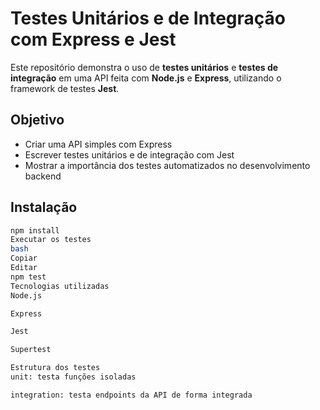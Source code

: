 
# Testes Unitários e de Integração com Express e Jest

Este repositório demonstra o uso de **testes unitários** e **testes de integração** em uma API feita com **Node.js** e **Express**, utilizando o framework de testes **Jest**.

## Objetivo

- Criar uma API simples com Express
- Escrever testes unitários e de integração com Jest
- Mostrar a importância dos testes automatizados no desenvolvimento backend

## Instalação

```bash
npm install
Executar os testes
bash
Copiar
Editar
npm test
Tecnologias utilizadas
Node.js

Express

Jest

Supertest

Estrutura dos testes
unit: testa funções isoladas

integration: testa endpoints da API de forma integrada

